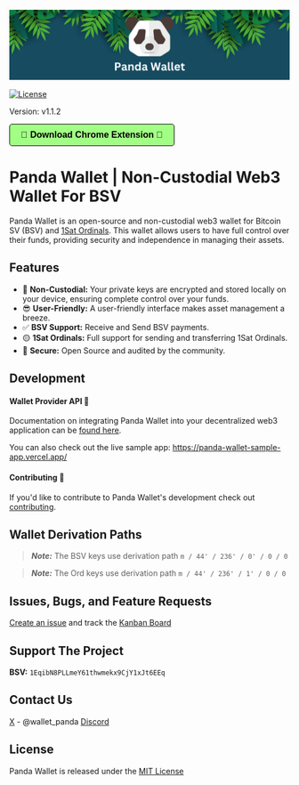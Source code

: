 ![Example Image](/public/banner.png)

[![License](https://img.shields.io/badge/License-MIT-blue.svg)](https://opensource.org/licenses/MIT)

Version: v1.1.2

<a href="https://chrome.google.com/webstore/detail/panda-wallet/mlbnicldlpdimbjdcncnklfempedeipj" target="_blank"><button href='https://google.com' type="button" style="background-color: #A2FF86; color: #000; font-size: 1rem; font-weight: 700; border: 1px solid #000; padding: 10px 20px; border-radius: 5px;">🐼 Download Chrome Extension 🐼 </button></a>

# Panda Wallet | Non-Custodial Web3 Wallet For BSV

Panda Wallet is an open-source and non-custodial web3 wallet for Bitcoin SV (BSV) and [1Sat Ordinals](https://docs.1satordinals.com/). This wallet allows users to have full control over their funds, providing security and independence in managing their assets.

## Features

- 🔑 **Non-Custodial:** Your private keys are encrypted and stored locally on your device, ensuring complete control over your funds.
- 😎 **User-Friendly:** A user-friendly interface makes asset management a breeze.
- ✅ **BSV Support:** Receive and Send BSV payments.
- 🟡 **1Sat Ordinals:** Full support for sending and transferring 1Sat Ordinals.
- 🔐 **Secure:** Open Source and audited by the community.

## Development

#### Wallet Provider API 🚀

Documentation on integrating Panda Wallet into your decentralized web3 application can be [found here](https://panda-wallet.gitbook.io/provider-api/).

You can also check out the live sample app: https://panda-wallet-sample-app.vercel.app/

#### Contributing 🙌

If you'd like to contribute to Panda Wallet's development check out [contributing](CONTRIBUTING.md).

## Wallet Derivation Paths

> _**Note:**_ The BSV keys use derivation path `m / 44' / 236' / 0' / 0 / 0`

> _**Note:**_ The Ord keys use derivation path `m / 44' / 236' / 1' / 0 / 0`

## Issues, Bugs, and Feature Requests

[Create an issue](https://github.com/Panda-Wallet/panda-wallet/issues) and track the [Kanban Board](https://github.com/orgs/Panda-Wallet/projects/1)

## Support The Project

**BSV:** `1EqibN8PLLmeY61thwmekx9CjY1xJt6EEq`

## Contact Us

[X](https://twitter.com/wallet_panda) - @wallet_panda
[Discord](https://discord.gg/qHs6hTkmsf)

## License

Panda Wallet is released under the [MIT License](https://opensource.org/licenses/MIT)
